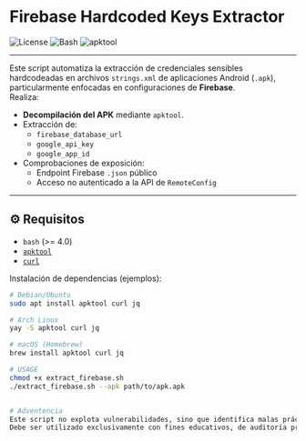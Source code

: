 # Firebase Hardcoded Keys Extractor

![License](https://img.shields.io/badge/license-MIT-blue.svg)
![Bash](https://img.shields.io/badge/script-Bash-blue)
![apktool](https://img.shields.io/badge/dependency-apktool-critical)

---


Este script automatiza la extracción de credenciales sensibles hardcodeadas en archivos `strings.xml` de aplicaciones Android (`.apk`), particularmente enfocadas en configuraciones de **Firebase**.  
Realiza:

- **Decompilación del APK** mediante `apktool`.
- Extracción de:
  - `firebase_database_url`
  - `google_api_key`
  - `google_app_id`
- Comprobaciones de exposición:
  - Endpoint Firebase `.json` público
  - Acceso no autenticado a la API de `RemoteConfig`

---

## ⚙️ Requisitos

- `bash` (>= 4.0)
- [`apktool`](https://ibotpeaches.github.io/Apktool/)
- [`curl`](https://curl.se/)

Instalación de dependencias (ejemplos):

```bash
# Debian/Ubuntu
sudo apt install apktool curl jq

# Arch Linux
yay -S apktool curl jq

# macOS (Homebrew)
brew install apktool curl jq

# USAGE
chmod +x extract_firebase.sh
./extract_firebase.sh --apk path/to/apk.apk


# Adventencia
Este script no explota vulnerabilidades, sino que identifica malas prácticas de desarrollo: incluir claves en texto plano dentro de APKs.
Debe ser utilizado exclusivamente con fines educativos, de auditoría propia o con consentimiento explícito.
